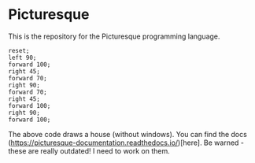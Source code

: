 # Picturesque

This is the repository for the Picturesque programming language.

```
reset;
left 90;
forward 100;
right 45;
forward 70;
right 90;
forward 70;
right 45;
forward 100;
right 90;
forward 100;
```

The above code draws a house (without windows). You can find the docs (https://picturesque-documentation.readthedocs.io/)[here]. Be warned - these are really outdated! I need to work on them.
